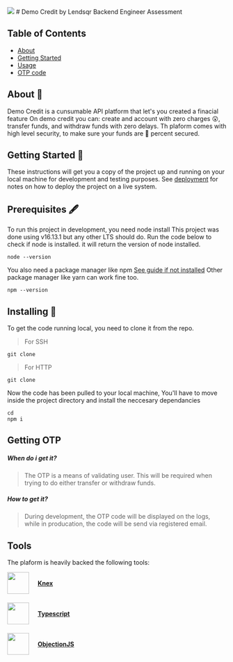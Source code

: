 <img src="https://www.lendsqr.com/assets/icons/header-logo.svg" style="text-align: center" />
# Demo Credit by Lendsqr Backend Engineer Assessment

## Table of Contents

- [About](#about)
- [Getting Started](#getting_started)
- [Usage](#usage)
- [OTP code](#otp)

## About <a name = "about"></a> 🏦

Demo Credit is a cunsumable API platform that let's you created a finacial feature
On demo credit you can: create and account with zero charges 😮, transfer funds, and withdraw funds with zero delays. Th plaform comes with high level security, to make sure your funds are 💯 percent secured.

## Getting Started <a name = "getting_started"></a> 🏁

These instructions will get you a copy of the project up and running on your local machine for development and testing purposes. See [deployment](#deployment) for notes on how to deploy the project on a live system.

## Prerequisites 🖋️

To run this project in development, you need node install
This project was done using v16.13.1 but any other LTS should do.
Run the code below to check if node is installed. it will return the version of node installed.

```
node --version
```

You also need a package manager like npm [See guide if not installed](https://docs.npmjs.com/downloading-and-installing-node-js-and-npm/)
Other package manager like yarn can work fine too.

```
npm --version
```

## Installing 💾

To get the code running local, you need to clone it from the repo.

> For SSH

```
git clone
```

> For HTTP

```
git clone
```

Now the code has been pulled to your local machine, You'll have to move inside the project directory and install the neccesary dependancies

```
cd
npm i
```

<!-- ## Usage <a name = "usage"></a> -->

## Getting OTP <a name = "otp"></a>

##### When do i get it?

> The OTP is a means of validating user. This will be required when trying to do either transfer or withdraw funds.

##### How to get it?

> During development, the OTP code will be displayed on the logs, while in producation, the code will be send via registered email.

## Tools

The plaform is heavily backed the following tools:

<div style="display: flex; align-items: center">
<img src="https://knexjs.org/knex-logo.png" width="50"/> <b style="margin-left: 10px"> 

[Knex](https://knexjs.org/)
 </b>
</div>
<div style="display: flex; align-items: center; margin-top: 20px">
<img src="https://img.icons8.com/color/512/typescript.png" width="50"/> <b style="margin-left: 10px"> 

[Typescript](https://www.typescriptlang.org/)
</b>
</div>

<div style="display: flex; align-items: center; margin-top: 20px">
<img src="https://img.icons8.com/material-outlined/512/no-image.png" width="50"/> <b style="margin-left: 10px">

[ObjectionJS](https://vincit.github.io/objection.js/)
</b>
</div>
